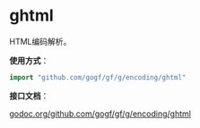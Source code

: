 
# ghtml

HTML编码解析。

**使用方式**：
```go
import "github.com/gogf/gf/g/encoding/ghtml"
```

**接口文档**：

[godoc.org/github.com/gogf/gf/g/encoding/ghtml](https://godoc.org/github.com/gogf/gf/g/encoding/ghtml)

